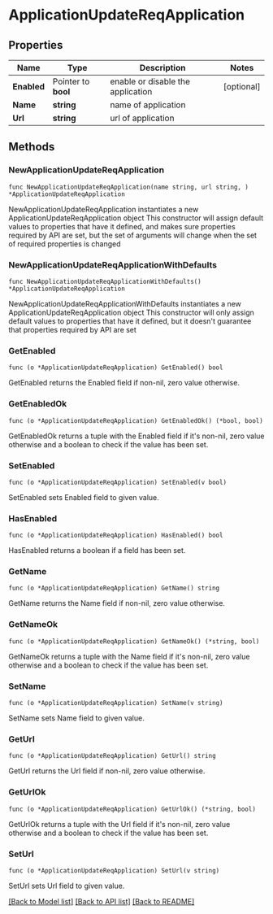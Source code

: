 # ApplicationUpdateReqApplication

## Properties

Name | Type | Description | Notes
------------ | ------------- | ------------- | -------------
**Enabled** | Pointer to **bool** | enable or disable the application | [optional] 
**Name** | **string** | name of application | 
**Url** | **string** | url of application | 

## Methods

### NewApplicationUpdateReqApplication

`func NewApplicationUpdateReqApplication(name string, url string, ) *ApplicationUpdateReqApplication`

NewApplicationUpdateReqApplication instantiates a new ApplicationUpdateReqApplication object
This constructor will assign default values to properties that have it defined,
and makes sure properties required by API are set, but the set of arguments
will change when the set of required properties is changed

### NewApplicationUpdateReqApplicationWithDefaults

`func NewApplicationUpdateReqApplicationWithDefaults() *ApplicationUpdateReqApplication`

NewApplicationUpdateReqApplicationWithDefaults instantiates a new ApplicationUpdateReqApplication object
This constructor will only assign default values to properties that have it defined,
but it doesn't guarantee that properties required by API are set

### GetEnabled

`func (o *ApplicationUpdateReqApplication) GetEnabled() bool`

GetEnabled returns the Enabled field if non-nil, zero value otherwise.

### GetEnabledOk

`func (o *ApplicationUpdateReqApplication) GetEnabledOk() (*bool, bool)`

GetEnabledOk returns a tuple with the Enabled field if it's non-nil, zero value otherwise
and a boolean to check if the value has been set.

### SetEnabled

`func (o *ApplicationUpdateReqApplication) SetEnabled(v bool)`

SetEnabled sets Enabled field to given value.

### HasEnabled

`func (o *ApplicationUpdateReqApplication) HasEnabled() bool`

HasEnabled returns a boolean if a field has been set.

### GetName

`func (o *ApplicationUpdateReqApplication) GetName() string`

GetName returns the Name field if non-nil, zero value otherwise.

### GetNameOk

`func (o *ApplicationUpdateReqApplication) GetNameOk() (*string, bool)`

GetNameOk returns a tuple with the Name field if it's non-nil, zero value otherwise
and a boolean to check if the value has been set.

### SetName

`func (o *ApplicationUpdateReqApplication) SetName(v string)`

SetName sets Name field to given value.


### GetUrl

`func (o *ApplicationUpdateReqApplication) GetUrl() string`

GetUrl returns the Url field if non-nil, zero value otherwise.

### GetUrlOk

`func (o *ApplicationUpdateReqApplication) GetUrlOk() (*string, bool)`

GetUrlOk returns a tuple with the Url field if it's non-nil, zero value otherwise
and a boolean to check if the value has been set.

### SetUrl

`func (o *ApplicationUpdateReqApplication) SetUrl(v string)`

SetUrl sets Url field to given value.



[[Back to Model list]](../README.md#documentation-for-models) [[Back to API list]](../README.md#documentation-for-api-endpoints) [[Back to README]](../README.md)



